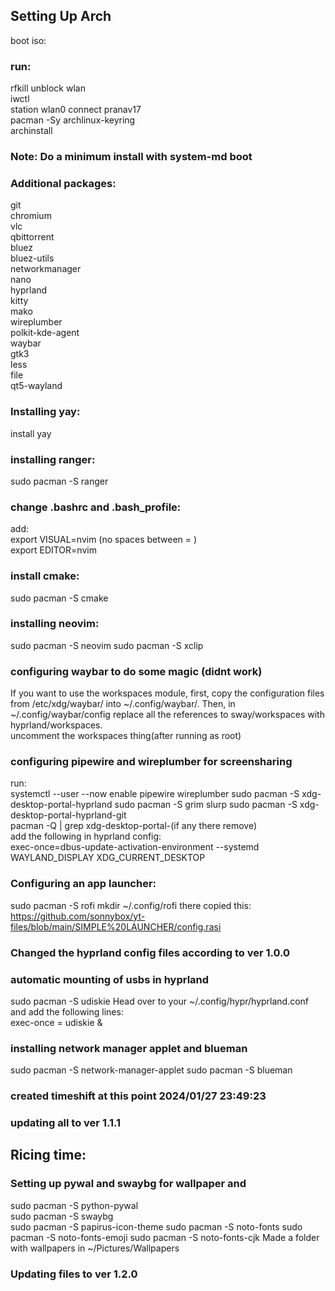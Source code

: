 ## Setting Up Arch
boot iso:
### run:
rfkill unblock wlan  
iwctl  
station wlan0 connect pranav17  
pacman -Sy archlinux-keyring  
archinstall  
### Note: Do a minimum install  with system-md boot  
### Additional packages:  
git  
chromium  
vlc  
qbittorrent  
bluez  
bluez-utils  
networkmanager  
nano  
hyprland  
kitty  
mako  
wireplumber  
polkit-kde-agent  
waybar  
gtk3  
less  
file  
qt5-wayland
### Installing yay:
install yay
### installing ranger:
sudo pacman -S ranger
### change .bashrc and .bash_profile:  
add:  
export VISUAL=nvim  (no spaces between = )  
export EDITOR=nvim  
### install cmake:  
sudo pacman -S cmake
### installing neovim:
sudo pacman -S neovim
sudo pacman -S xclip

### configuring waybar to do some magic (didnt work)
If you want to use the workspaces module, first, copy the configuration files from /etc/xdg/waybar/ into ~/.config/waybar/. Then, in ~/.config/waybar/config replace all the references to sway/workspaces with hyprland/workspaces.  
uncomment the workspaces thing(after running as root)  

### configuring pipewire and wireplumber for screensharing
run:  
systemctl --user --now enable pipewire wireplumber
sudo pacman -S xdg-desktop-portal-hyprland
sudo pacman -S grim slurp
sudo pacman -S xdg-desktop-portal-hyprland-git  
pacman -Q | grep xdg-desktop-portal-(if any there remove)  
add the following in hyprland config:  
exec-once=dbus-update-activation-environment --systemd WAYLAND_DISPLAY XDG_CURRENT_DESKTOP  

### Configuring an app launcher:  
sudo pacman -S rofi
mkdir ~/.config/rofi
there copied this: https://github.com/sonnybox/yt-files/blob/main/SIMPLE%20LAUNCHER/config.rasi

### Changed the hyprland config files according to ver 1.0.0

### automatic mounting of usbs in hyprland
sudo pacman -S udiskie
Head over to your ~/.config/hypr/hyprland.conf and add the following lines:  
exec-once = udiskie &

### installing network manager applet and blueman
sudo pacman -S network-manager-applet
sudo pacman -S blueman

### created timeshift at this point 2024/01/27 23:49:23

### updating all to ver 1.1.1

## Ricing time:
### Setting up pywal and swaybg for wallpaper and 
sudo pacman -S python-pywal  
sudo pacman -S swaybg  
sudo pacman -S papirus-icon-theme
sudo pacman -S noto-fonts
sudo pacman -S noto-fonts-emoji
sudo pacman -S noto-fonts-cjk
Made a folder with wallpapers in ~/Pictures/Wallpapers

### Updating files to ver 1.2.0


